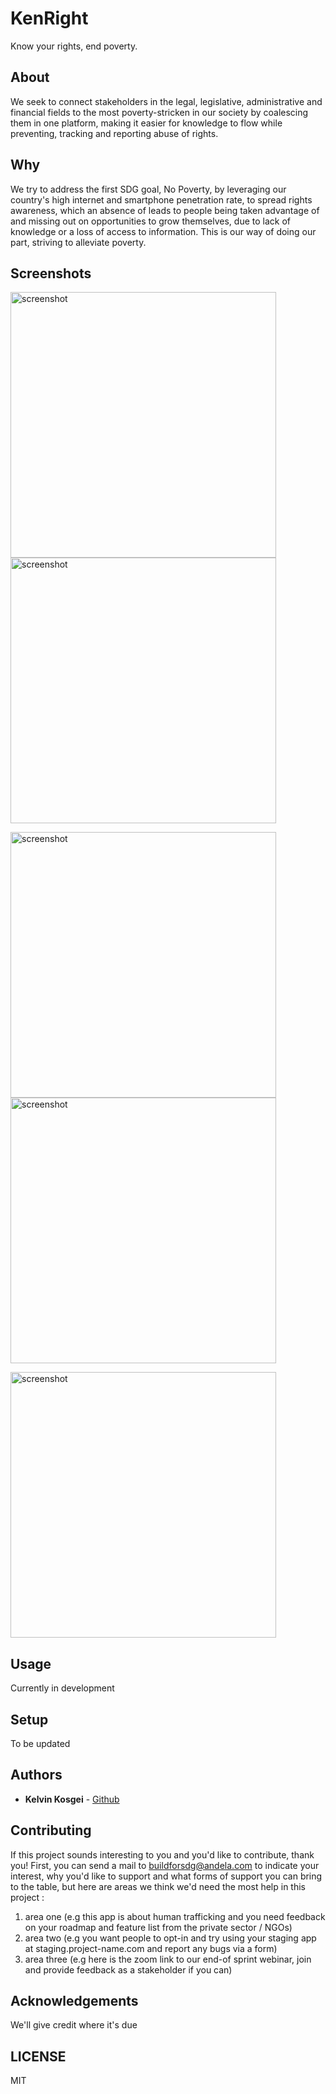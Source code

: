 # KenRight

Know your rights, end poverty.

## About

We seek to connect stakeholders in the legal, legislative, administrative and financial fields to the most poverty-stricken in our society by coalescing them in one platform, making it easier for knowledge to flow while preventing, tracking and reporting abuse of rights.

## Why

We try to address the first SDG goal, No Poverty, by leveraging our country's high internet and smartphone penetration rate, to
spread rights awareness, which an absence of leads to people being taken advantage of and missing out on opportunities to grow
themselves, due to lack of knowledge or a loss of access to information. This is our way of doing our part, striving to
alleviate poverty.

## Screenshots

<img src="https://user-images.githubusercontent.com/14147462/83654830-50725800-a5c6-11ea-945d-347500ee306e.jpg" alt="screenshot" width="425"/> <img src="https://user-images.githubusercontent.com/14147462/83654835-523c1b80-a5c6-11ea-9438-677d05f7a19a.jpg" alt="screenshot" width="425"/>

<img src="https://user-images.githubusercontent.com/14147462/83654837-536d4880-a5c6-11ea-9e77-f1541fc3f1bd.jpg" alt="screenshot" width="425"/><img src="https://user-images.githubusercontent.com/14147462/83654841-55370c00-a5c6-11ea-8632-a34b168823a5.jpg" alt="screenshot" width="425"/>

<img src="https://user-images.githubusercontent.com/14147462/83654839-5405df00-a5c6-11ea-8e03-f7fb4685614e.jpg" alt="screenshot" width="425"/>

## Usage

Currently in development

## Setup

To be updated

## Authors

- **Kelvin Kosgei** - [Github](https://github.com/Iamkosgei)

## Contributing

If this project sounds interesting to you and you'd like to contribute, thank you!
First, you can send a mail to buildforsdg@andela.com to indicate your interest, why you'd like to support and what forms of support you can bring to the table, but here are areas we think we'd need the most help in this project :

1.  area one (e.g this app is about human trafficking and you need feedback on your roadmap and feature list from the private sector / NGOs)
2.  area two (e.g you want people to opt-in and try using your staging app at staging.project-name.com and report any bugs via a form)
3.  area three (e.g here is the zoom link to our end-of sprint webinar, join and provide feedback as a stakeholder if you can)

## Acknowledgements

We'll give credit where it's due

## LICENSE

MIT
